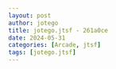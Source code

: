 ```yaml
---
layout: post
author: jotego
title: jotego.jtsf - 261a0ce
date: 2024-05-31
categories: [Arcade, jtsf]
tags: [jotego.jtsf]
---
```


